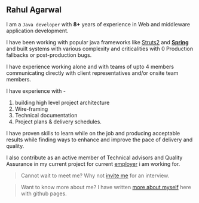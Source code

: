 ## Rahul Agarwal

I am a `Java developer` with __8+__ years of experience in Web and middleware application development.

I have been working with popular java frameworks like [Struts2](https://struts.apache.org/) and __[Spring](https://spring.io/)__ and built systems with various complexity and criticalities with 0 Production fallbacks or post-production bugs.

I have experience working alone and with teams of upto 4 members communicating directly with client representatives and/or onsite team members.

I have experience with -
1. building high level project architecture
2. Wire-framing
3. Technical documentation
4. Project plans & delivery schedules.

I have proven skills to learn while on the job and producing acceptable results while finding ways to enhance and improve the pace of delivery and quality.

I also contribute as an active member of Technical advisors and Quality Assurance in my current project for current [employer](https://www.cognizant.com/india) i am working for.

> Cannot wait to meet me? Why not [invite me](mailto:rahul89.agarwal@gmail.com) for an interview.

> Want to know more about me? I have written [more about myself](https://agrahul89.github.io/) here with github pages.
